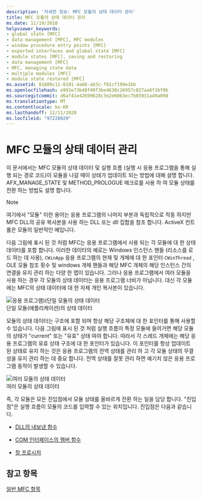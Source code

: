 ```yaml
---
description: '자세한 정보: MFC 모듈의 상태 데이터 관리'
title: MFC 모듈의 상태 데이터 관리
ms.date: 11/19/2018
helpviewer_keywords:
- global state [MFC]
- data management [MFC], MFC modules
- window procedure entry points [MFC]
- exported interfaces and global state [MFC]
- module states [MFC], saving and restoring
- data management [MFC]
- MFC, managing state data
- multiple modules [MFC]
- module state restored [MFC]
ms.assetid: 81889c11-0101-4a66-ab3c-f81cf199e1bb
ms.openlocfilehash: e991e73b40f49f3be4630c26957c827aa6f1bf0b
ms.sourcegitcommit: d6af41e42699628c3e2e6063ec7b03931a49a098
ms.translationtype: MT
ms.contentlocale: ko-KR
ms.lasthandoff: 12/11/2020
ms.locfileid: "97228029"
---
```

# <a name="managing-the-state-data-of-mfc-modules"></a>MFC 모듈의 상태 데이터 관리

이 문서에서는 MFC 모듈의 상태 데이터 및 실행 흐름 (실행 시 응용 프로그램을 통해 실행 되는 경로 코드)이 모듈을 나갈 때이 상태가 업데이트 되는 방법에 대해 설명 합니다. AFX_MANAGE_STATE 및 METHOD_PROLOGUE 매크로를 사용 하 여 모듈 상태를 전환 하는 방법도 설명 합니다.

> [!NOTE]
> 여기에서 "모듈" 이란 용어는 응용 프로그램의 나머지 부분과 독립적으로 작동 하지만 MFC DLL의 공유 복사본을 사용 하는 DLL 또는 dll 집합을 참조 합니다. ActiveX 컨트롤은 모듈의 일반적인 예입니다.

다음 그림에 표시 된 것 처럼 MFC는 응용 프로그램에서 사용 되는 각 모듈에 대 한 상태 데이터를 포함 합니다. 이러한 데이터의 예로는 Windows 인스턴스 핸들 (리소스를 로드 하는 데 사용), `CWinApp` 응용 프로그램의 현재 및 개체에 대 한 포인터 `CWinThread` , OLE 모듈 참조 횟수 및 windows 개체 핸들과 해당 MFC 개체의 해당 인스턴스 간의 연결을 유지 관리 하는 다양 한 맵이 있습니다. 그러나 응용 프로그램에서 여러 모듈을 사용 하는 경우 각 모듈의 상태 데이터는 응용 프로그램 너비가 아닙니다. 대신 각 모듈에는 MFC의 상태 데이터에 대 한 자체 개인 복사본이 있습니다.

![응용 프로그램&#41;&#40;단일 모듈의 상태 데이터 ](../mfc/media/vc387n1.gif "응용 프로그램&#41; &#40;단일 모듈의 상태 데이터") <br/>
단일 모듈(애플리케이션)의 상태 데이터

모듈의 상태 데이터는 구조에 포함 되며 항상 해당 구조체에 대 한 포인터를 통해 사용할 수 있습니다. 다음 그림에 표시 된 것 처럼 실행 흐름이 특정 모듈에 들어가면 해당 모듈의 상태가 "current" 또는 "유효" 상태 여야 합니다. 따라서 각 스레드 개체에는 해당 응용 프로그램의 유효 상태 구조에 대 한 포인터가 있습니다. 이 포인터를 항상 업데이트 된 상태로 유지 하는 것은 응용 프로그램의 전역 상태를 관리 하 고 각 모듈 상태의 무결성을 유지 관리 하는 데 중요 합니다. 전역 상태를 잘못 관리 하면 예기치 않은 응용 프로그램 동작이 발생할 수 있습니다.

![여러 모듈의 상태 데이터](../mfc/media/vc387n2.gif "여러 모듈 상태 데이터") <br/>
여러 모듈의 상태 데이터

즉, 각 모듈은 모든 진입점에서 모듈 상태를 올바르게 전환 하는 일을 담당 합니다. "진입점"은 실행 흐름이 모듈의 코드를 입력할 수 있는 위치입니다. 진입점은 다음과 같습니다.

- [DLL의 내보낸 함수](exported-dll-function-entry-points.md)

- [COM 인터페이스의 멤버 함수](com-interface-entry-points.md)

- [창 프로시저](window-procedure-entry-points.md)

## <a name="see-also"></a>참고 항목

[일반 MFC 항목](general-mfc-topics.md)
